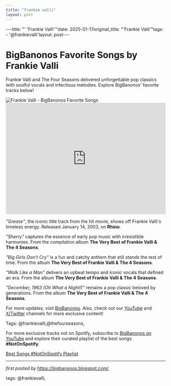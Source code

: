 ```yaml
---
title: "frankie valli"
layout: post
---
```

---title: "' 'Frankie Valli''"date: 2025-01-17original_title: "'Frankie Valli'"tags:  - '@frankievalli'layout: post---<!--Title of the Post--><h1 >BigBanonos Favorite Songs by Frankie Valli</h1> <!--Introductory Text--><p >Frankie Valli and The Four Seasons delivered unforgettable pop classics with soulful vocals and infectious melodies. Explore BigBanonos' favorite tracks below!</p> <!--Featured Image--><div > <img alt="Frankie Valli - BigBanonos Favorite Songs" src="https://i.scdn.co/image/ab67616d0000b273b96c21e15c091eb98a6c88a4" /></div> <!--Spotify Embed--><div > <iframe allow="autoplay; clipboard-write; encrypted-media; fullscreen; picture-in-picture" allowfullscreen="" frameborder="0" height="352" loading="lazy" src="https://open.spotify.com/embed/playlist/2rye8A0hcuyYIvfSlX3T3c?utm_source=generator" width="100%"></iframe></div> <!--Song Information--><div > <p><em>"Grease"</em>, the iconic title track from the hit movie, shows off Frankie Valli's timeless energy. Released January 14, 2003, on <strong>Rhino</strong>.</p> <p><em>"Sherry"</em> captures the essence of early pop music with irresistible harmonies. From the compilation album <strong>The Very Best of Frankie Valli & The 4 Seasons</strong>.</p> <p><em>"Big Girls Don't Cry"</em> is a fun and catchy anthem that still stands the test of time. From the album <strong>The Very Best of Frankie Valli & The 4 Seasons</strong>.</p> <p><em>"Walk Like a Man"</em> delivers an upbeat tempo and iconic vocals that defined an era. From the album <strong>The Very Best of Frankie Valli & The 4 Seasons</strong>.</p> <p><em>"December, 1963 (Oh What a Night!)"</em> remains a pop classic beloved by generations. From the album <strong>The Very Best of Frankie Valli & The 4 Seasons</strong>.</p></div> <!--Footer Links--><div > <p>For more updates, visit <a href="https://bigbanonos.blogspot.com/" target="_blank">BigBanonos</a>. Also, check out our <a href="https://www.youtube.com/@BigBanonos" target="_blank">YouTube</a> and <a href="https://x.com/bigbanonos" target="_blank">X/Twitter</a> channels for more exclusive content!</p></div> <!--Tags--><p >Tags: @frankievalli,@thefourseasons,</p><!--Subscribe and Playlist Links--><div>    <p>For more exclusive tracks not on Spotify, subscribe to <a href="https://www.youtube.com/@BigBanonos" target="_blank">BigBanonos on YouTube</a> and explore their curated playlist of the best songs <strong>#NotOnSpotify</strong>.</p>    <p><a href="https://www.youtube.com/playlist?list=PLtuNtuTatqI0kFahUCbtbfenC_ET5O_tr" target="_blank">Best Songs #NotOnSpotify Playlist<br /></a></p></div><hr /><p><em>first posted by</em> <a href="https://bigbanonos.blogspot.com/" rel="noopener" target="_new">https://bigbanonos.blogspot.com/</a></p><p>tags: @frankievalli,</p>